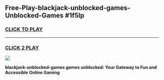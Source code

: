 
## Free-Play-blackjack-unblocked-games-Unblocked-Games #1f5lp
<h3>
<a href="https://news.freeplayer.one?title=blackjack-unblocked-games&ref=8M">CLICK TO PLAY</a></h3>
<hr>

<h3>
<a href="https://news.freeplayer.one?title=blackjack-unblocked-games&ref=8M">CLICK 2 PLAY</a>
  
</h3>

<a href="https://news.freeplayer.one?title=blackjack-unblocked-games&ref=8M"><img src="https://clearcache.store/games.png"></a>


**blackjack-unblocked-games games unblocked: Your Gateway to Fun and Accessible Online Gaming**
